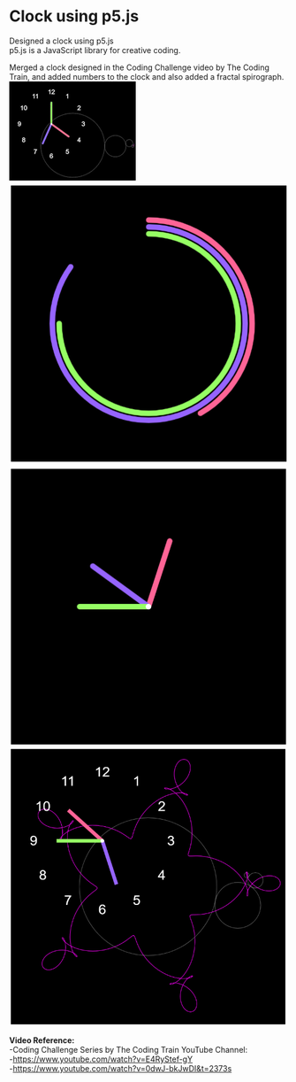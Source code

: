# Clock using p5.js
Designed a clock using p5.js  <br>
p5.js is a JavaScript library for creative coding. <br>

Merged a clock designed in the Coding Challenge video by The Coding Train, and added numbers to the clock and also added a fractal spirograph. <br>
![Clock Design GIF](/Images/clockgif.gif?raw=true "Clock Design GIF") <br>
![Clock Design 1](/Images/clockdesign3.png?raw=true "Clock Design 1") <br>
![Clock Design 2](/Images/clockdesign2.png?raw=true "Clock Design 2") <br>
![Clock Design 3](/Images/clockdesign.png?raw=true "Clock Design 3") <br>

**Video Reference:** <br>
-Coding Challenge Series by The Coding Train YouTube Channel: <br>
-https://www.youtube.com/watch?v=E4RyStef-gY <br>
-https://www.youtube.com/watch?v=0dwJ-bkJwDI&t=2373s <br>

